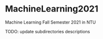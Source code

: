 # MachineLearning2021
Machine Learning Fall Semester 2021 in NTU

TODO: update subdirectories descriptions